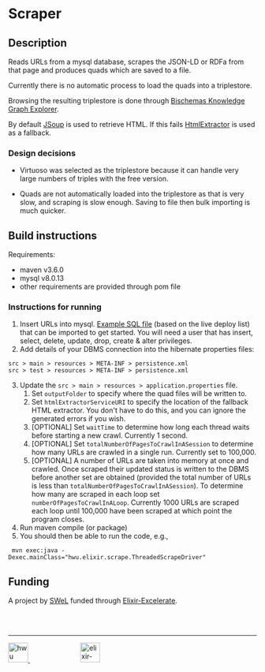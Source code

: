 # Scraper

## Description

Reads URLs from a mysql database, scrapes the JSON-LD or RDFa from that page and produces quads which are saved to a file.

Currently there is no automatic process to load the quads into a triplestore.

Browsing the resulting triplestore is done through [Bischemas Knowledge Graph Explorer](https://github.com/HW-SWeL/BSKgE).

By default [JSoup](https://jsoup.org/) is used to retrieve HTML. If this fails [HtmlExtractor](https://github.com/HW-SWeL/HtmlExtractor) is used as a fallback.

### Design decisions

* Virtuoso was selected as the triplestore because it can handle very large numbers of triples with the free version.

* Quads are not automatically loaded into the triplestore as that is very slow, and scraping is slow enough. Saving to file then bulk importing is much quicker.


## Build instructions

Requirements:
* maven v3.6.0
* mysql v8.0.13
* other requirements are provided through pom file

### Instructions for running

1. Insert URLs into mysql. [Example SQL file](https://gist.github.com/kcmcleod/202c0687792ce7ec56b68bbfd6900a83) (based on the live deploy list) that can be imported to get started. You will need a user that has insert, select, delete, update, drop, create & alter privileges.
2. Add details of your DBMS connection into the hibernate properties files:
```
src > main > resources > META-INF > persistence.xml
src > test > resources > META-INF > persistence.xml
```
3. Update the ```src > main > resources > application.properties``` file.
    1. Set ```outputFolder``` to specify where the quad files will be written to.
    2. Set ```htmlExtractorServiceURI``` to specify the location of the fallback HTML extractor. You don't have to do this, and you can ignore the generated errors if you wish.
    3. [OPTIONAL] Set ```waitTime``` to determine how long each thread waits before starting a new crawl. Currently 1 second.
    4. [OPTIONAL] Set ```totalNumberOfPagesToCrawlInASession``` to determine how many URLs are crawled in a single run. Currently set to 100,000.
    5. [OPTIONAL] A number of URLs are taken into memory at once and crawled. Once scraped their updated status is written to the DBMS before another set are obtained (provided the total number of URLs is less than ```totalNumberOfPagesToCrawlInASession```). To determine how many are scraped in each loop set ```numberOfPagesToCrawlInALoop```. Currently 1000 URLs are scraped each loop until 100,000 have been scraped at which point the program closes.
4. Run maven compile (or package)
5. You should then be able to run the code, e.g.,
```
 mvn exec:java -Dexec.mainClass="hwu.elixir.scrape.ThreadedScrapeDriver"
```


## Funding

A project by [SWeL](http://www.macs.hw.ac.uk/SWeL/) funded through [Elixir-Excelerate](https://elixir-europe.org/about-us/how-funded/eu-projects/excelerate). 

<br />
<br />

***

<a href="https://www.hw.ac.uk"><img src="https://www.hw.ac.uk/dist/assets/images/logo@2x.webp" alt="hwu logo" height="40" /> </a> <span>&nbsp;&nbsp;&nbsp;&nbsp;&nbsp;&nbsp;&nbsp;&nbsp;&nbsp;&nbsp;&nbsp;&nbsp;&nbsp;&nbsp;&nbsp;&nbsp;&nbsp;&nbsp;&nbsp;&nbsp;&nbsp;&nbsp;&nbsp;&nbsp;&nbsp;</span> <a href="https://elixir-europe.org/about-us/how-funded/eu-projects/excelerate"><img src="https://www.elixir-europe.org/sites/default/files/images/excelerate_whitebackground.png" alt="elixir-excelerate logo" height="40"/></a>

